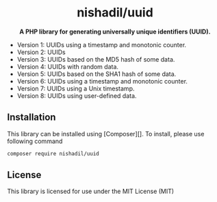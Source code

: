 <h1 align="center">nishadil/uuid</h1>

<p align="center">
    <strong>A PHP library for generating universally unique identifiers (UUID).</strong>
</p>



- Version 1: UUIDs using a timestamp and monotonic counter.
- Version 2: UUIDs 
- Version 3: UUIDs based on the MD5 hash of some data.
- Version 4: UUIDs with random data.
- Version 5: UUIDs based on the SHA1 hash of some data.
- Version 6: UUIDs using a timestamp and monotonic counter.
- Version 7: UUIDs using a Unix timestamp.
- Version 8: UUIDs using user-defined data.



## Installation

This library can be installed using [Composer][]. To install, please use following command

```bash
composer require nishadil/uuid
```


## License

This library is licensed for use under the MIT License (MIT)
